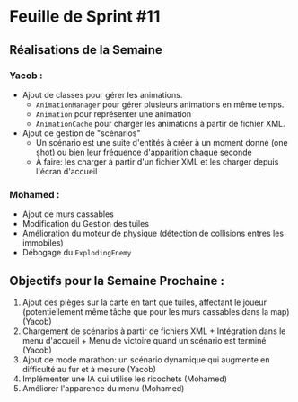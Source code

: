 # Feuille de Sprint #11

## Réalisations de la Semaine

### Yacob :
- Ajout de classes pour gérer les animations.
    - `AnimationManager` pour gérer plusieurs animations en même temps.
    - `Animation` pour représenter une animation
    - `AnimationCache` pour charger les animations à partir de fichier XML.
- Ajout de gestion de "scénarios"
    - Un scénario est une suite d'entités à créer à un moment donné (one shot) ou bien leur fréquence d'apparition chaque seconde
    - À faire: les charger à partir d'un fichier XML et les charger depuis l'écran d'accueil

### Mohamed :
- Ajout de murs cassables
- Modification du Gestion des tuiles
- Amélioration du moteur de physique (détection de collisions entres les immobiles)
- Débogage du `ExplodingEnemy`



## Objectifs pour la Semaine Prochaine :
1. Ajout des pièges sur la carte en tant que tuiles, affectant le joueur (potentiellement même tâche que pour les murs cassables dans la map) (Yacob)
2. Chargement de scénarios à partir de fichiers XML + Intégration dans le menu d'accueil + Menu de victoire quand un scénario est terminé (Yacob)
3. Ajout de mode marathon: un scénario dynamique qui augmente en difficulté au fur et à mesure (Yacob)
4. Implémenter une IA qui utilise les ricochets (Mohamed)
5. Améliorer l'apparence du menu (Mohamed)